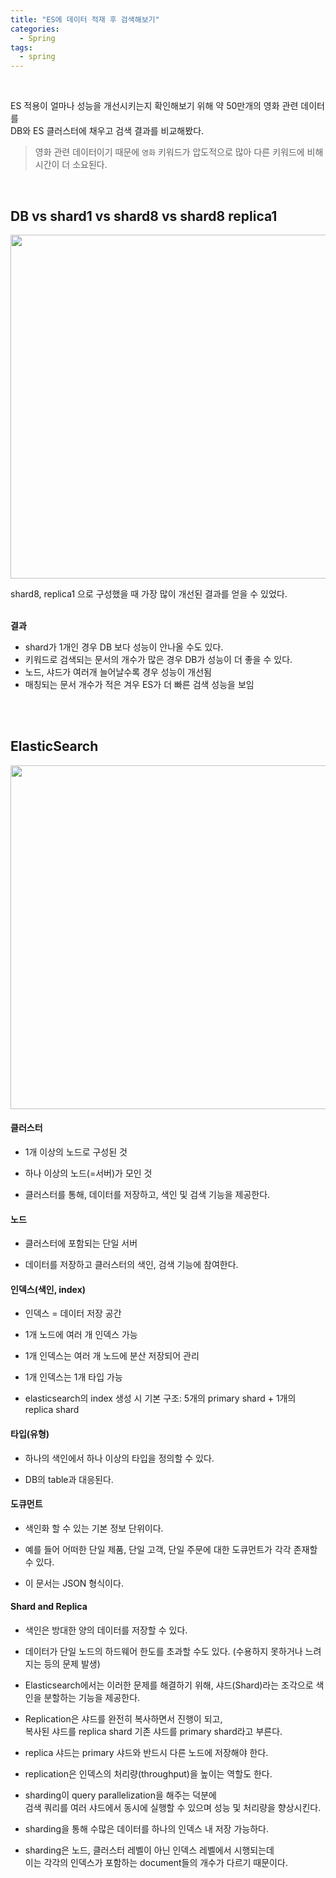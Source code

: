 ```yaml
---   
title: "ES에 데이터 적재 후 검색해보기"    
categories:
  - Spring 
tags:
  - spring 
---   
```


<br />

ES 적용이 얼마나 성능을 개선시키는지 확인해보기 위해 약 50만개의 영화 관련 데이터를   
DB와 ES 클러스터에 채우고 검색 결과를 비교해봤다.

> 영화 관련 데이터이기 때문에 `영화` 키워드가 압도적으로 많아 다른 키워드에 비해 시간이 더 소요된다.   

<br />  

## DB vs shard1 vs shard8 vs shard8 replica1   

<img width="550" src="https://user-images.githubusercontent.com/33855307/141730738-9aa51674-92bb-4245-bf73-2eb0c3d4b4d3.png">

shard8, replica1 으로 구성했을 때 가장 많이 개선된 결과를 얻을 수 있었다.   
<br />

**결과**    
* shard가 1개인 경우 DB 보다 성능이 안나올 수도 있다.
* 키워드로 검색되는 문서의 개수가 많은 경우 DB가 성능이 더 좋을 수 있다.
* 노드, 샤드가 여러개 늘어날수록 경우 성능이 개선됨
* 매칭되는 문서 개수가 적은 겨우 ES가 더 빠른 검색 성능을 보임

<br />
<br />

## ElasticSearch



<img width="550" src="https://user-images.githubusercontent.com/33855307/145706629-b235a1d8-77f9-4c1f-bd2c-a95c7c9a3482.png">


#### 클러스터
* 1개 이상의 노드로 구성된 것


* 하나 이상의 노드(=서버)가 모인 것


* 클러스터를 통해, 데이터를 저장하고, 색인 및 검색 기능을 제공한다.


#### 노드
* 클러스터에 포함되는 단일 서버


* 데이터를 저장하고 클러스터의 색인, 검색 기능에 참여한다.


#### 인덱스(색인, index)
* 인덱스 = 데이터 저장 공간

 
* 1개 노드에 여러 개 인덱스 가능


* 1개 인덱스는 여러 개 노드에 분산 저장되어 관리



* 1개 인덱스는 1개 타입 가능


* elasticsearch의 index 생성 시 기본 구조: 5개의 primary shard + 1개의 replica shard


#### 타입(유형)
* 하나의 색인에서 하나 이상의 타입을 정의할 수 있다.



* DB의 table과 대응된다.


#### 도큐먼트
* 색인화 할 수 있는 기본 정보 단위이다.


 
* 예를 들어 어떠한 단일 제품, 단일 고객, 단일 주문에 대한 도큐먼트가 각각 존재할 수 있다.



* 이 문서는 JSON 형식이다.


#### Shard and Replica 
* 색인은 방대한 양의 데이터를 저장할 수 있다.



* 데이터가 단일 노드의 하드웨어 한도를 초과할 수도 있다. (수용하지 못하거나 느려지는 등의 문제 발생)      



* Elasticsearch에서는 이러한 문제를 해결하기 위해, 샤드(Shard)라는 조각으로 색인을 분할하는 기능을 제공한다.   



* Replication은 샤드를 완전히 복사하면서 진행이 되고,       
복사된 샤드를 replica shard 기존 샤드를 primary shard라고 부른다.          



* replica 샤드는 primary 샤드와 반드시 다른 노드에 저장해야 한다.   



* replication은 인덱스의 처리량(throughput)을 높이는 역할도 한다.  



* sharding이 query parallelization을 해주는 덕분에     
검색 쿼리를 여러 샤드에서 동시에 실행할 수 있으며 성능 및 처리량을 향상시킨다.           



* sharding을 통해 수많은 데이터를 하나의 인덱스 내 저장 가능하다. 


 
* sharding은 노드, 클러스터 레벨이 아닌 인덱스 레벨에서 시행되는데       
 이는 각각의 인덱스가 포함하는 document들의 개수가 다르기 때문이다.  


<br />
<br />

